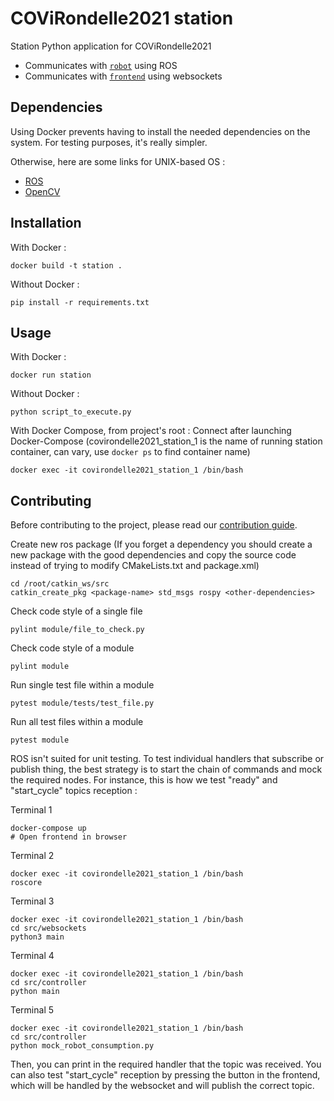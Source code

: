 # COViRondelle2021 station

Station Python application for COViRondelle2021

 - Communicates with [`robot`](../robot) using ROS
 - Communicates with [`frontend`](../frontend) using websockets

## Dependencies

Using Docker prevents having to install the needed dependencies on the system. For testing purposes, it's really simpler.

Otherwise, here are some links for UNIX-based OS :

- [ROS](http://wiki.ros.org/Installation/Ubuntu)
- [OpenCV](https://docs.opencv.org/master/d7/d9f/tutorial_linux_install.html)

## Installation

With Docker :
```shell
docker build -t station .
```

Without Docker :
```shell
pip install -r requirements.txt
```

## Usage

With Docker :
```shell
docker run station
```

Without Docker : 
```shell
python script_to_execute.py
```

With Docker Compose, from project's root : 
Connect after launching Docker-Compose (covirondelle2021_station_1 is the name of running station container, can vary, use `docker ps` to find container name)
```shell
docker exec -it covirondelle2021_station_1 /bin/bash
```

## Contributing

Before contributing to the project, please read our [contribution guide](../CONTRIBUTING.md).

Create new ros package (If you forget a dependency you should create a new package with the good dependencies and copy the source code instead of trying to modify CMakeLists.txt and package.xml)
```shell
cd /root/catkin_ws/src
catkin_create_pkg <package-name> std_msgs rospy <other-dependencies>
```

Check code style of a single file
```shell
pylint module/file_to_check.py
```

Check code style of a module
```shell
pylint module
```

Run single test file within a module
```shell
pytest module/tests/test_file.py
```

Run all test files within a module
```shell
pytest module
```

ROS isn't suited for unit testing. To test individual handlers that subscribe or publish thing, the best strategy is to start the chain of commands and mock the required nodes. For instance, this is how we test "ready" and "start_cycle" topics reception : 

Terminal 1
```shell
docker-compose up
# Open frontend in browser
```

Terminal 2
```shell
docker exec -it covirondelle2021_station_1 /bin/bash
roscore
```

Terminal 3
```shell
docker exec -it covirondelle2021_station_1 /bin/bash
cd src/websockets
python3 main
```

Terminal 4
```shell
docker exec -it covirondelle2021_station_1 /bin/bash
cd src/controller
python main
```

Terminal 5
```shell
docker exec -it covirondelle2021_station_1 /bin/bash
cd src/controller
python mock_robot_consumption.py
```

Then, you can print in the required handler that the topic was received. You can also test "start_cycle" reception by pressing the button in the frontend, which will be handled by the websocket and will publish the correct topic.